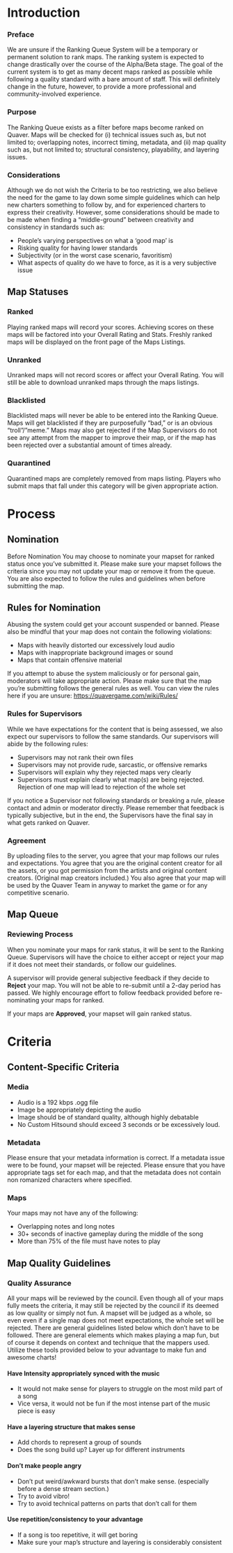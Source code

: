 # Introduction #
### Preface ###
We are unsure if the Ranking Queue System will be a temporary or permanent solution to rank maps. The ranking system is expected to change drastically over the course of the Alpha/Beta stage. The goal of the current system is to get as many decent maps ranked as possible while following a quality standard with a bare amount of staff. This will definitely change in the future, however, to provide a more professional and community-involved experience.
### Purpose ###
The Ranking Queue exists as a filter before maps become ranked on Quaver. Maps will be checked for (i) technical issues such as, but not limited to; overlapping notes, incorrect timing, metadata, and (ii) map quality such as, but not limited to; structural consistency, playability, and layering issues.
### Considerations ###
Although we do not wish the Criteria to be too restricting, we also believe the need for the game to lay down some simple guidelines which can help new charters something to follow by, and for experienced charters to express their creativity. However, some considerations should be made to be made when finding a “middle-ground” between creativity and consistency in standards such as:
- People’s varying perspectives on what a ‘good map’ is
- Risking quality for having lower standards
- Subjectivity (or in the worst case scenario, favoritism)
- What aspects of quality do we have to force, as it is a very subjective issue
## Map Statuses ##
### Ranked ###
Playing ranked maps will record your scores. Achieving scores on these maps will be factored into your Overall Rating and Stats. Freshly ranked maps will be displayed on the front page of the Maps Listings.
### Unranked ###
Unranked maps will not record scores or affect your Overall Rating. You will still be able to download unranked maps through the maps listings. 
### Blacklisted ###
Blacklisted maps will never be able to be entered into the Ranking Queue. Maps will get blacklisted if they are purposefully “bad,” or is an obvious “troll”/”meme.” Maps may also get rejected if the Map Supervisors do not see any attempt from the mapper to improve their map, or if the map has been rejected over a substantial amount of times already.
### Quarantined ###
Quarantined maps are completely removed from maps listing. Players who submit maps that fall under this category will be given appropriate action. 
# Process #
## Nomination ##
Before Nomination
You may choose to nominate your mapset for ranked status once you’ve submitted it. Please make sure your mapset follows the criteria since you may not update your map or remove it from the queue. You are also expected to follow the rules and guidelines when before submitting the map.
## Rules for Nomination ##
Abusing the system could get your account suspended or banned. Please also be mindful that your map does not contain the following violations:
- Maps with heavily distorted our excessively loud audio
- Maps with inappropriate background images or sound
- Maps that contain offensive material

If you attempt to abuse the system maliciously or for personal gain, moderators will take appropriate action. Please make sure that the map you’re submitting follows the general rules as well. You can view the rules here if you are unsure: https://quavergame.com/wiki/Rules/
### Rules for Supervisors ###
While we have expectations for the content that is being assessed, we also expect our supervisors to follow the same standards. Our supervisors will abide by the following rules:
- Supervisors may not rank their own files
- Supervisors may not provide rude, sarcastic, or offensive remarks
- Supervisors will explain why they rejected maps very clearly
- Supervisors must explain clearly what map(s) are being rejected. Rejection of one map will lead to rejection of the whole set

If you notice a Supervisor not following standards or breaking a rule, please contact and admin or moderator directly. Please remember that feedback is typically subjective, but in the end, the Supervisors have the final say in what gets ranked on Quaver.
### Agreement ###
By uploading files to the server, you agree that your map follows our rules and expectations. You agree that you are the original content creator for all the assets, or you got permission from the artists and original content creators. (Original map creators included.) You also agree that your map will be used by the Quaver Team in anyway to market the game or for any competitive scenario.
## Map Queue ##
### Reviewing Process ###
When you nominate your maps for rank status, it will be sent to the Ranking Queue. Supervisors will have the choice to either accept or reject your map if it does not meet their standards, or follow our guidelines. 

A supervisor will provide general subjective feedback if they decide to **Reject** your map. You will not be able to re-submit until a 2-day period has passed. We highly encourage effort to follow feedback provided before re-nominating your maps for ranked.

If your maps are **Approved**, your mapset will gain ranked status.
# Criteria #
## Content-Specific Criteria ##
### Media ###
- Audio is a 192 kbps .ogg file
- Image be appropriately depicting the audio
- Image should be of standard quality, although highly debatable
- No Custom Hitsound should exceed 3 seconds or be excessively loud.
### Metadata ###
Please ensure that your metadata information is correct. If a metadata issue were to be found, your mapset will be rejected. Please ensure that you have appropriate tags set for each map, and that the metadata does not contain non romanized characters where specified.
### Maps ###
Your maps may not have any of the following:
- Overlapping notes and long notes
- 30+ seconds of inactive gameplay during the middle of the song
- More than 75% of the file must have notes to play
## Map Quality Guidelines ###
### Quality Assurance ###
All your maps will be reviewed by the council. Even though all of your maps fully meets the criteria, it may still be rejected by the council if its deemed as low quality or simply not fun. A mapset will be judged as a whole, so even even if a single map does not meet expectations, the whole set will be rejected. There are general guidelines listed below which don’t have to be followed. There are general elements which makes playing a map fun, but of course it depends on context and technique that the mappers used. Utilize these tools provided below to your advantage to make fun and awesome charts!
#### Have Intensity appropriately synced with the music ####
- It would not make sense for players to struggle on the most mild part of a song
- Vice versa, it would not be fun if the most intense part of the music piece is easy
#### Have a layering structure that makes sense ####
- Add chords to represent a group of sounds
- Does the song build up? Layer up for different instruments
#### Don’t make people angry ####
- Don’t put weird/awkward bursts that don’t make sense. (especially before a dense stream section.)
- Try to avoid vibro! 
- Try to avoid technical patterns on parts that don’t call for them
#### Use repetition/consistency to your advantage ####
- If a song is too repetitive, it will get boring
- Make sure your map’s structure and layering is considerably consistent
